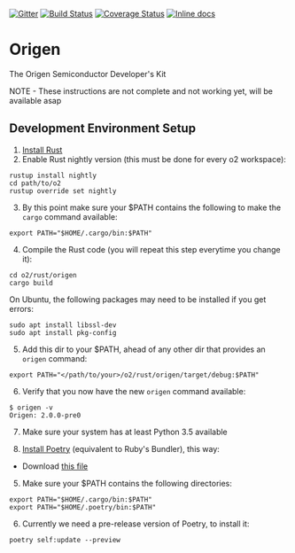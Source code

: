 [![Gitter](https://badges.gitter.im/Join%20Chat.svg)](https://gitter.im/Origen-SDK/users?utm_source=badge&utm_medium=badge&utm_campaign=pr-badge&utm_content=badge)
[![Build Status](https://travis-ci.org/Origen-SDK/origen.svg)](https://travis-ci.org/Origen-SDK/origen)
[![Coverage Status](https://coveralls.io/repos/Origen-SDK/origen/badge.svg?branch=master&service=github)](https://coveralls.io/github/Origen-SDK/origen?branch=master)
[![Inline docs](http://inch-ci.org/github/Origen-SDK/origen.svg)](http://inch-ci.org/github/Origen-SDK/origen)


# Origen

The Origen Semiconductor Developer's Kit

NOTE - These instructions are not complete and not working yet, will be available asap



## Development Environment Setup

1) [Install Rust](https://www.rust-lang.org/tools/install) 
2) Enable Rust nightly version (this must be done for every o2 workspace):

~~~
rustup install nightly
cd path/to/o2
rustup override set nightly
~~~

3) By this point make sure your $PATH contains the following to make the `cargo` command available:

~~~
export PATH="$HOME/.cargo/bin:$PATH"
~~~

4) Compile the Rust code (you will repeat this step everytime you change it):
~~~
cd o2/rust/origen
cargo build
~~~

On Ubuntu, the following packages may need to be installed if you get errors:

~~~
sudo apt install libssl-dev
sudo apt install pkg-config
~~~

5) Add this dir to your $PATH, ahead of any other dir that provides an `origen` command:
~~~
export PATH="</path/to/your>/o2/rust/origen/target/debug:$PATH"
~~~

6) Verify that you now have the new `origen` command available:

~~~
$ origen -v
Origen: 2.0.0-pre0
~~~

7) Make sure your system has at least Python 3.5 available



4) [Install Poetry](https://poetry.eustace.io/docs/) (equivalent to Ruby's Bundler), this way:

  * Download [this file](https://raw.githubusercontent.com/sdispater/poetry/master/get-poetry.py)
  


5) Make sure your $PATH contains the following directories:

~~~
export PATH="$HOME/.cargo/bin:$PATH"
export PATH="$HOME/.poetry/bin:$PATH"
~~~

6) Currently we need a pre-release version of Poetry, to install it:
~~~
poetry self:update --preview
~~~

